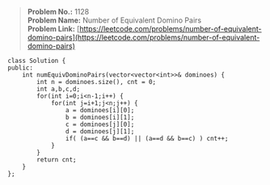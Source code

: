 > **Problem No.:** 1128  
> **Problem Name:** Number of Equivalent Domino Pairs  
> **Problem Link:** [https://leetcode.com/problems/number-of-equivalent-domino-pairs](https://leetcode.com/problems/number-of-equivalent-domino-pairs)  


    class Solution {
    public:
        int numEquivDominoPairs(vector<vector<int>>& dominoes) {
            int n = dominoes.size(), cnt = 0;
            int a,b,c,d;
            for(int i=0;i<n-1;i++) {
                for(int j=i+1;j<n;j++) {
                    a = dominoes[i][0];
                    b = dominoes[i][1];
                    c = dominoes[j][0];
                    d = dominoes[j][1];
                    if( (a==c && b==d) || (a==d && b==c) ) cnt++;
                }
            }
            return cnt;
        }
    };